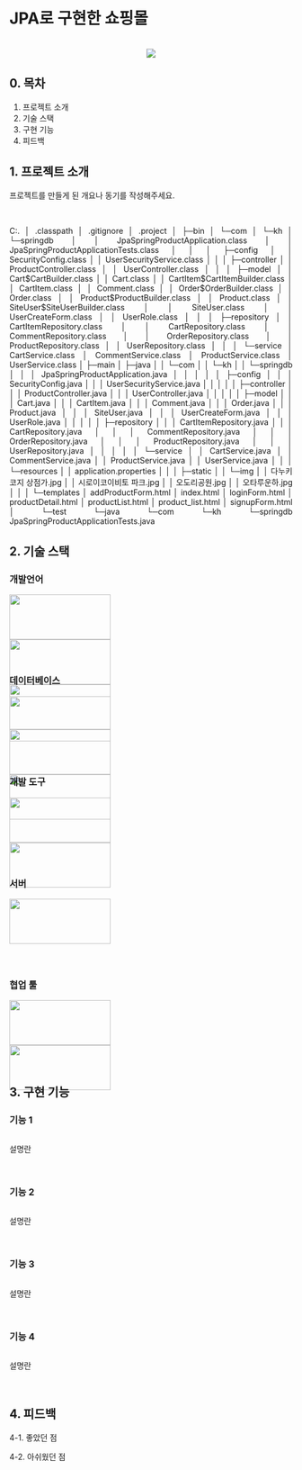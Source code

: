 # JPA로 구현한 쇼핑몰

<p align="center">
  <br>
  <img src="https://github.com/ExiNni/semi_EJ/blob/master/%EB%96%A0%EB%82%98%EC%A1%B0%20%EB%A9%94%EC%9D%B8.PNG">
  <br>
</p>

## 0. 목차
1. 프로젝트 소개
2. 기술 스택
3. 구현 기능
4. 피드백

## 1. 프로젝트 소개

<p align="justify">
프로젝트를 만들게 된 개요나 동기를 작성해주세요.
</p>
<br>

<p align="justify">
C:.
│  .classpath
│  .gitignore
│  .project
│
├─bin
│  └─com
│      └─kh
│          └─springdb
│              │  JpaSpringProductApplication.class
│              │  JpaSpringProductApplicationTests.class
│              │
│              ├─config
│              │      SecurityConfig.class
│              │      UserSecurityService.class
│              │
│              ├─controller
│              │      ProductController.class
│              │      UserController.class
│              │
│              ├─model
│              │      Cart$CartBuilder.class
│              │      Cart.class
│              │      CartItem$CartItemBuilder.class
│              │      CartItem.class
│              │      Comment.class
│              │      Order$OrderBuilder.class
│              │      Order.class
│              │      Product$ProductBuilder.class
│              │      Product.class
│              │      SiteUser$SiteUserBuilder.class
│              │      SiteUser.class
│              │      UserCreateForm.class
│              │      UserRole.class
│              │
│              ├─repository
│              │      CartItemRepository.class
│              │      CartRepository.class
│              │      CommentRepository.class
│              │      OrderRepository.class
│              │      ProductRepository.class
│              │      UserRepository.class
│              │
│              └─service
│                      CartService.class
│                      CommentService.class
│                      ProductService.class
│                      UserService.class
│
├─main
│  ├─java
│  │  └─com
│  │      └─kh
│  │          └─springdb
│  │              │  JpaSpringProductApplication.java
│  │              │
│  │              ├─config
│  │              │      SecurityConfig.java
│  │              │      UserSecurityService.java
│  │              │
│  │              ├─controller
│  │              │      ProductController.java
│  │              │      UserController.java
│  │              │
│  │              ├─model
│  │              │      Cart.java
│  │              │      CartItem.java
│  │              │      Comment.java
│  │              │      Order.java
│  │              │      Product.java
│  │              │      SiteUser.java
│  │              │      UserCreateForm.java
│  │              │      UserRole.java
│  │              │
│  │              ├─repository
│  │              │      CartItemRepository.java
│  │              │      CartRepository.java
│  │              │      CommentRepository.java
│  │              │      OrderRepository.java
│  │              │      ProductRepository.java
│  │              │      UserRepository.java
│  │              │
│  │              └─service
│  │                      CartService.java
│  │                      CommentService.java
│  │                      ProductService.java
│  │                      UserService.java
│  │
│  └─resources
│      │  application.properties
│      │
│      ├─static
│      │  └─img
│      │          다누키코지 상점가.jpg
│      │          시로이코이비토 파크.jpg
│      │          오도리공원.jpg
│      │          오타루운하.jpg
│      │
│      └─templates
│              addProductForm.html
│              index.html
│              loginForm.html
│              productDetail.html
│              productList.html
│              product_list.html
│              signupForm.html
│
└─test
    └─java
        └─com
            └─kh
                └─springdb
                        JpaSpringProductApplicationTests.java
</p>


## 2. 기술 스택

### 개발언어
<div style="width: 200px; height: 100px;">
  <img src="https://img.shields.io/badge/java-007396?style=for-the-badge&logo=java&logoColor=white" width="180" height="80"> 
  <img src="https://img.shields.io/badge/html5-E34F26?style=for-the-badge&logo=html5&logoColor=white" width="180" height="80">
  <img src="https://img.shields.io/badge/css-1572B6?style=for-the-badge&logo=css3&logoColor=white" width="180" height="80">
  <img src="https://img.shields.io/badge/javascript-F7DF1E?style=for-the-badge&logo=javascript&logoColor=black" width="180" height="80"> 
  <img src="https://img.shields.io/badge/bootstrap-7952B3?style=for-the-badge&logo=bootstrap&logoColor=white" width="180" height="80">
</div>

<br>

### 데이터베이스
<div style="width: 200px; height: 100px;">
  <img src="https://img.shields.io/badge/oracle-F80000?style=for-the-badge&logo=oracle&logoColor=white" width="180" height="80">
</div>
<br>

### 개발 도구
<div style="width: 200px; height: 100px;">
  <img src="https://img.shields.io/badge/Eclipse-2C2255?style=for-the-badge&logo=eclipseide&logoColor=white" width="180" height="80">
  <img src="https://img.shields.io/badge/VS_CODE-007ACC?style=for-the-badge&logo=visualstudiocode&logoColor=white" width="180" height="80">
</div>
<br>

### 서버
<div style="width: 200px; height: 100px;">
  <img src="https://img.shields.io/badge/apache tomcat-F8DC75?style=for-the-badge&logo=apachetomcat&logoColor=white" width="180" height="80">
</div>
<br>

### 협업 툴
<div style="width: 200px; height: 100px;">
  <img src="https://img.shields.io/badge/github-181717?style=for-the-badge&logo=github&logoColor=white" width="180" height="80">
  <img src="https://img.shields.io/badge/Slack-4A154B?style=for-the-badge&logo=slack&logoColor=white" width="180" height="80">
</div>
<br>

## 3. 구현 기능

### 기능 1
<img src="">
<p align="justify">
설명란
</p>
<br>

### 기능 2
<img src="">
<p align="justify">
설명란
</p>
<br>

### 기능 3
<img src="">
<p align="justify">
설명란
</p>
<br>

### 기능 4
<img src="">
<p align="justify">
설명란
</p>
<br>

## 4. 피드백

<p align="justify">
4-1. 좋았던 점

4-2. 아쉬웠던 점

</p>

<br>
